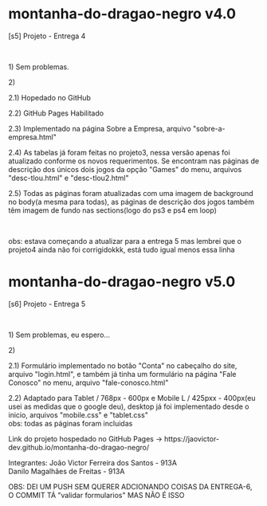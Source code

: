 # montanha-do-dragao-negro v4.0
<p>[s5] Projeto - Entrega 4</p>

<br>

<p>1) Sem problemas.</p>

<p>2)</p>
<p>2.1) Hopedado no GitHub</p>
<p>2.2) GitHub Pages Habilitado</p>

<p>2.3) Implementado na página Sobre a Empresa, arquivo "sobre-a-empresa.html"</p>

<p>2.4) As tabelas já foram feitas no projeto3, nessa versão apenas foi atualizado conforme os novos requerimentos. Se encontram nas páginas de descrição dos únicos dois jogos da opção "Games" do menu, arquivos "desc-tlou.html" e "desc-tlou2.html"</p>

<p>2.5) Todas as páginas foram atualizadas com uma imagem de background no body(a mesma para todas), as páginas de descrição dos jogos também têm imagem de fundo nas sections(logo do ps3 e ps4 em loop)</p>
 
<br>

<p>obs: estava começando a atualizar para a entrega 5 mas lembrei que o projeto4 ainda não foi corrigidokkk, está tudo igual menos essa linha</p>



# montanha-do-dragao-negro v5.0
<p>[s6] Projeto - Entrega 5</p>

<br>

<p>1) Sem problemas, eu espero...</p>

<p>2)</p>
<p>2.1) Formulário implementado no botão "Conta" no cabeçalho do site, arquivo "login.html", e também já tinha um formulário na página "Fale Conosco" no menu, arquivo "fale-conosco.html"</p>
<p>2.2) Adaptado  para Tablet / 768px - 600px e Mobile L / 425pxx - 400px(eu usei as medidas que o google deu), desktop já foi implementado desde o inicio, arquivos "mobile.css" e "tablet.css" <br> obs: todas as páginas foram incluidas</p>

<p>Link do projeto hospedado no GitHub Pages -> https://jaovictor-dev.github.io/montanha-do-dragao-negro/</p>

<p>Integrantes:
 João Victor Ferreira dos Santos - 913A<br>
 Danilo Magalhães de Freitas - 913A</p>
 
 <p>OBS: DEI UM PUSH SEM QUERER ADCIONANDO COISAS DA ENTREGA-6, O COMMIT TÁ "validar formularios" MAS NÃO É ISSO</p>














